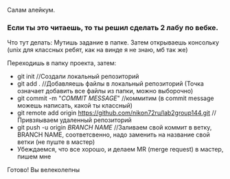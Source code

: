 Салам алейкум.
### Если ты это читаешь, то ты решил сделать 2 лабу по вебке. 
Что тут делать: 
Мутишь задание в папке. 
Затем открываешь консольку (unix для классных ребят, как на винде я не знаю, мб так же)

Переходишь в папку проекта, затем:

* git init //Создали локальный репозиторий
* git add . //Добавляешь файлы в локальный репозиторий (Точка означает добавить все файлы из папки, можно выборочно)
* git commit -m "*COMMIT MESSAGE*" //коммитим (в commit message можешь написать, какой ты классный)
* git remote add origin https://github.com/nikon72ru/lab2group144.git //Привзяываем удаленный репозиторий
* git push -u origin *BRANCH NAME* //Заливаем свой коммит в ветку, BRANCH NAME, соответсвенно, надо заменить на название свой ветки (не пуште в мастер)
* Убеждаемся, что все хорошо, и делаем MR (merge request) в мастер, пишем мне

Готово! Вы велеколепны 
